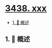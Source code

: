 # [3438. xxx](https://github.com/Tdahuyou/TNotes.leetcode/tree/main/notes/3438.%20xxx)

<!-- region:toc -->

- [1. 📝 概述](#1--概述)

<!-- endregion:toc -->

## 1. 📝 概述
